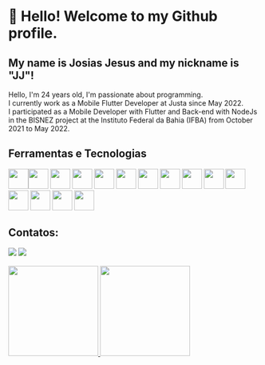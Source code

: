 # 👋 Hello! Welcome to my Github profile.
## My name is Josias Jesus and my nickname is "JJ"!

 Hello, I'm 24 years old, I'm passionate about programming.<br/>
 I currently work as a Mobile Flutter Developer at Justa since May 2022.<br/>
 I participated as a Mobile Developer with Flutter and Back-end with NodeJs in the BISNEZ project at the Instituto Federal da Bahia (IFBA) from October 2021 to May 2022.
 
## Ferramentas e Tecnologias

<img src="https://cdn.jsdelivr.net/gh/devicons/devicon/icons/flutter/flutter-original.svg"  width="40" height="40" /><img src="https://cdn.jsdelivr.net/gh/devicons/devicon/icons/firebase/firebase-plain.svg"  width="40" height="40" />
<img src="https://cdn.jsdelivr.net/gh/devicons/devicon/icons/android/android-original.svg" width="40" height="40" />
<img src="https://cdn.jsdelivr.net/gh/devicons/devicon/icons/androidstudio/androidstudio-original.svg"  width="40" height="40" />
<img src="https://cdn.jsdelivr.net/gh/devicons/devicon/icons/react/react-original.svg" width="40" height="40" />
<img src="https://cdn.jsdelivr.net/gh/devicons/devicon/icons/angularjs/angularjs-original.svg" width="40" height="40" />
<img src="https://cdn.jsdelivr.net/gh/devicons/devicon/icons/c/c-original.svg"  width="40" height="40" />
<img src="https://cdn.jsdelivr.net/gh/devicons/devicon/icons/cplusplus/cplusplus-original.svg" width="40" height="40" />
<img src="https://cdn.jsdelivr.net/gh/devicons/devicon/icons/javascript/javascript-original.svg"  width="40" height="40"  />
<img src="https://cdn.jsdelivr.net/gh/devicons/devicon/icons/kotlin/kotlin-original.svg"   width="40" height="40"  />
<img src="https://cdn.jsdelivr.net/gh/devicons/devicon/icons/java/java-original-wordmark.svg"  width="40" height="40"  />
<img src="https://cdn.jsdelivr.net/gh/devicons/devicon/icons/mongodb/mongodb-original.svg"  width="40" height="40" />
<img src="https://cdn.jsdelivr.net/gh/devicons/devicon/icons/mysql/mysql-original.svg"  width="40" height="40" />
<img src="https://cdn.jsdelivr.net/gh/devicons/devicon/icons/nestjs/nestjs-plain.svg" width="40" height="40" />
<img src="https://cdn.jsdelivr.net/gh/devicons/devicon/icons/nodejs/nodejs-original.svg"  width="40" height="40" />

## Contatos:

<div>
<a href = "mailto:contato@josiasdejesus.work@gmail.com"><img loading="lazy" src="https://img.shields.io/badge/Gmail-D14836?style=for-the-badge&logo=gmail&logoColor=white" target="_blank"></a>
<a href="https://www.linkedin.com/in/josias-jesus-791b1a1b6/" target="_blank"><img loading="lazy" src="https://img.shields.io/badge/-LinkedIn-%230077B5?style=for-the-badge&logo=linkedin&logoColor=white" target="_blank"></a>   
</div>
<br/>
<div>
<a href="https://github.com/Joh-Jesus">
<img loading="lazy" height="180em" src="https://github-readme-stats.vercel.app/api/top-langs/?username=Joh-Jesus&layout=compact&langs_count=7&theme=dracula"/>
<img loading="lazy" height="180em" src="https://github-readme-stats.vercel.app/api?username=Joh-Jesus&show_icons=true&theme=dracula&include_all_commits=true&count_private=true"/>
</div>
 
<!--
**Joh-Jesus/Joh-Jesus** is a ✨ _special_ ✨ repository because its `README.md` (this file) appears on your GitHub profile.

Here are some ideas to get you started:

- 🔭 I’m currently working on ...
- 🌱 I’m currently learning ...
- 👯 I’m looking to collaborate on ...
- 🤔 I’m looking for help with ...
- 💬 Ask me about ...
- 📫 How to reach me: ...
- 😄 Pronouns: ...
- ⚡ Fun fact: ...
-->
